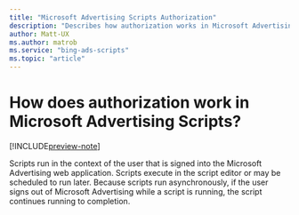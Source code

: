 ```yaml
---
title: "Microsoft Advertising Scripts Authorization"
description: "Describes how authorization works in Microsoft Advertising Scripts."
author: Matt-UX
ms.author: matrob
ms.service: "bing-ads-scripts"
ms.topic: "article"
---
```


# How does authorization work in Microsoft Advertising Scripts?

[!INCLUDE[preview-note](../includes/preview-note.md)]

Scripts run in the context of the user that is signed into the Microsoft Advertising web application. Scripts execute in the script editor or may be scheduled to run later. Because scripts run asynchronously, if the user signs out of Microsoft Advertising while a script is running, the script continues running to completion.



